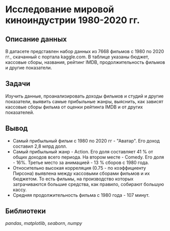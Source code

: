# Исследование мировой киноиндустрии 1980-2020 гг.

## Описание данных

В датасете представлен набор данных из 7668 фильмов с 1980 по 2020 гг., скачанный с портала kaggle.com. В таблице указаны бюджет, кассовые сборы, названия, рейтинг IMDB, продолжительность фильмов и другие показатели.

## Задачи

Изучить данные, проанализировать доходы фильмов и студий и другие показатели, выявить самые прибыльные жанры, выяснить, как зависят кассовые сборы фильма от оценки рейтинга IMDB и от других показателей.

## Вывод

- Самый прибыльный фильм с 1980 по 2020 гг - "Аватар". Его доход составил 2,8 млрд долл.
- Самый прибыльный жанр - Action. Его доля составляет 41 % от общих доходов всего периода. На втором месте - Comedy. Его доля - 16%. Третье место за анимацией - 13 % сборов с 1980 года.
- Относительно высокая корреляция (0.75 - по коэффициенту Пирсона) выявлена между кассовыми сборами фильмов и их бюджетом. То есть фильмы, на производство которых затрачиваются большие средства, как правило, собирают большую кассу.
- Средняя продолжительность фильма с 1980 года - 107 минут.

## Библиотеки
*pandas*, *matplotlib*, *seaborn*, *numpy*

